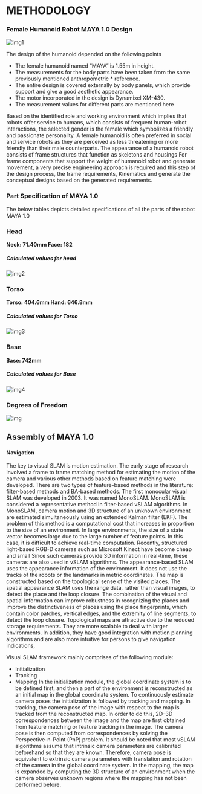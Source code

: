#       METHODOLOGY

### Female Humanoid Robot MAYA 1.0 Design

![img1](https://github.com/MAYA-1-0/MAYA1.0_Architecture/blob/main/images/Screenshot%20from%202022-02-28%2020-22-19.png)

The design of the humanoid depended on the following points
* The female humanoid named “MAYA” is 1.55m in height.
* The measurements for the body parts have been taken from the same previously mentioned anthropometric * reference.
* The entire design is covered externally by body panels, which provide support and give a good aesthetic appearance.
* The motor incorporated in the design is Dynamixel XM-430.
* The measurement values for different parts are mentioned here


Based on the identified role and working environment which implies that robots offer service to humans, which consists of frequent human-robot interactions, the  selected gender is the female which symbolizes a friendly and passionate personality. A female humanoid is often preferred in social and service robots as they are perceived as less threatening or more friendly than their male counterparts. The appearance of a humanoid robot consists of frame structures that function as skeletons and housings For frame components that support the weight of humanoid robot and generate movement, a very precise engineering approach is required and this step of the design process, the frame requirements, Kinematics and generate the conceptual designs based on the generated requirements.


### Part Specification of MAYA 1.0 
The below tables depicts detailed specifications of all the parts of the robot MAYA 1.0

### Head

**Neck: 71.40mm	Face: 182**

##### Calculated values for head


![img2](https://github.com/MAYA-1-0/MAYA1.0_Architecture/blob/main/images/Screenshot%20from%202022-02-28%2020-37-41.png)


### Torso 

**Torso: 404.6mm	Hand: 646.8mm**


##### Calculated values for Torso
![img3](https://github.com/MAYA-1-0/MAYA1.0_Architecture/blob/main/images/Screenshot%20from%202022-02-28%2020-37-31.png)


### Base

**Base: 742mm**


##### Calculated values for Base
![img4](https://github.com/MAYA-1-0/MAYA1.0_Architecture/blob/main/images/Screenshot%20from%202022-02-28%2020-37-08.png)


### Degrees of Freedom

![img](https://github.com/MAYA-1-0/MAYA1.0_Architecture/blob/main/images/Screenshot%20from%202022-02-28%2020-36-39.png)


## Assembly of MAYA 1.0

#### Navigation
The key to visual SLAM is motion estimation. The early stage of research involved a frame to frame matching method for estimating the motion of the camera and various other methods based on feature matching were developed. There are two types of feature-based methods in the literature: filter-based methods and BA-based methods. The first monocular visual SLAM was developed in 2003. It was named MonoSLAM. MonoSLAM is considered a representative method in filter-based vSLAM algorithms. In MonoSLAM, camera motion and 3D structure of an unknown environment are estimated simultaneously using an extended Kalman filter (EKF). The problem of this method is a computational cost that increases in proportion to the size of an environment. In large environments, the size of a state vector becomes large due to the large number of feature points. In this case, it is difficult to achieve real-time computation. Recently, structured light-based RGB-D cameras such as Microsoft Kinect have become cheap and small
Since such cameras provide 3D information in real-time, these cameras are also used in vSLAM algorithms. The appearance‑based SLAM uses the appearance information of the environment. It does not use the tracks of the robots or the landmarks in metric coordinates. The map is constructed based on the topological sense of the visited places. The spatial appearance SLAM uses the range data, rather than visual images, to detect the place and the loop closure. The combination of the visual and spatial information can improve robustness in recognizing the places and improve the distinctiveness of places using the place fingerprints, which contain color patches, vertical edges, and the extremity of line segments, to detect the loop closure. Topological maps are attractive due to the reduced storage requirements. They are more scalable to deal with larger environments. In addition, they have good integration with motion planning algorithms and are also more intuitive for persons to give navigation indications,



Visual SLAM framework mainly comprises of the following module:
* Initialization
* Tracking
* Mapping
In the initialization module, the global coordinate system is to be defined first, and then a part of the environment is reconstructed as an initial map in the global coordinate system. To continuously estimate camera poses the initialization is followed by tracking and mapping. In tracking, the camera pose of the image with respect to the map is tracked from the reconstructed map. In order to do this, 2D–3D correspondences between the image and the map are first obtained from feature matching or feature tracking in the image. The camera pose is then computed from correspondences by solving the Perspective-n-Point (PnP) problem. It should be noted that most vSLAM algorithms assume that intrinsic camera parameters are calibrated beforehand so that they are known. Therefore, camera pose is equivalent to extrinsic camera parameters with translation and rotation of the camera in the global coordinate system. In the mapping, the map is expanded by computing the 3D structure of an environment when the camera observes unknown regions where the mapping has not been performed before.



